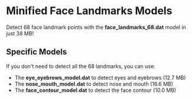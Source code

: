 # Minified Face Landmarks Models
Detect 68 face landmark points with the **face_landmarks_68.dat** model in just 38 MB!


## Specific Models
If you don't need to detect all the 68 landmarks, you can use:
- The __eye_eyebrows_model.dat__ to detect eyes and eyebrows (12.7 MB)
- The __nose_mouth_model.dat__ to detect nose and mouth (16.6 MB)
- The __face_contour_model.dat__ to detect the face contour (10.0 MB)
